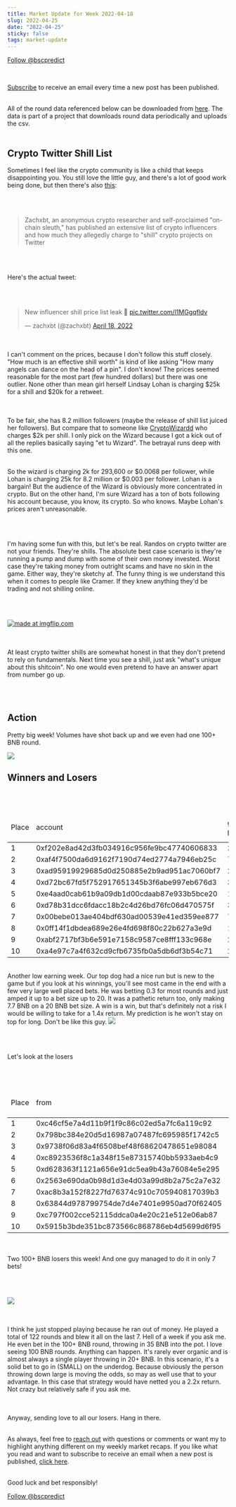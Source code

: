 ```yaml
---
title: Market Update for Week 2022-04-18
slug: 2022-04-25
date: "2022-04-25"
sticky: false
tags: market-update
---
```

<a href="https://twitter.com/bscpredict?ref_src=twsrc%5Etfw" class="twitter-follow-button" data-show-count="false">Follow @bscpredict</a><script async src="https://platform.twitter.com/widgets.js" charset="utf-8"></script>

<br/>

<a class="underline" href="https://forms.zohopublic.com/contact631/form/BSCPredictMailingList/formperma/FfjprXQKPkAZNTCcpdNfWQfMlHQvkuBkPvEldZqsUWs">Subscribe</a> to receive an email every time a new post has been published.

<br/>
All of the round data referenced below can be downloaded from <a class="underline" href="https://github.com/bsc-predict/bsc-predict-updater/tree/master/data/v2/main">here</a>. The data is part of a project that downloads round data periodically and uploads the csv.
<br/><br/>

<h2 class="text-2xl underline">Crypto Twitter Shill List</h2>

Sometimes I feel like the crypto community is like a child that keeps disappointing you. You still love the little guy, and there's a lot of good work being done, but then there's also <a href="https://cryptonews.com/news/leaked-shill-price-list-alleges-crypto-influencers-charge-up-to-usd-25000-for-a-shill-tweet.htm" class="underline">this</a>:

<br/><br>

<blockquote>
Zachxbt, an anonymous crypto researcher and self-proclaimed "on-chain sleuth," has published an extensive list of crypto influencers and how much they allegedly charge to "shill" crypto projects on Twitter
</blockquote>

<br/><br>

Here's the actual tweet:

<br/><br>


<blockquote class="twitter-tweet"><p lang="en" dir="ltr">New influencer shill price list leak 📸 <a href="https://t.co/l1MGgqfldv">pic.twitter.com/l1MGgqfldv</a></p>&mdash; zachxbt (@zachxbt) <a href="https://twitter.com/zachxbt/status/1516129830873583617?ref_src=twsrc%5Etfw">April 18, 2022</a></blockquote> <script async src="https://platform.twitter.com/widgets.js" charset="utf-8"></script> 


<br/><br>
I can't comment on the prices, because I don't follow this stuff closely. "How much is an effective shill worth" is kind of like asking "How many angels can dance on the head of a pin". I don't know! The prices seemed reasonable for the most part (few hundred dollars) but there was one outlier. None other than mean girl herself Lindsay Lohan is charging $25k for a shill and $20k for a retweet. 

<br/><br>
To be fair, she has 8.2 million followers (maybe the release of shill list juiced her followers). But compare that to someone like <a href="https://twitter.com/CryptoWizardd" class="underline">CryptoWizardd</a> who charges $2k per shill. I only pick on the Wizard because I got a kick out of all the replies basically saying "et tu Wizard". The betrayal runs deep with this one.
<br/><br>

So the wizard is charging 2k for 293,600 or $0.0068 per follower, while Lohan is charging 25k for 8.2 million or $0.003 per follower. Lohan is a bargain! But the audience of the Wizard is obviously more concentrated in crypto. But on the other hand, I'm sure Wizard has a ton of bots following his account because, you know, its crypto. So who knows. Maybe Lohan's prices aren't unreasonable.

<br/><br>

I'm having some fun with this, but let's be real. Randos on crypto twitter are not your friends. They're shills. The absolute best case scenario is they're running a pump and dump with some of their own money invested. Worst case they're taking money from outright scams and have no skin in the game. Either way, they're sketchy af. The funny thing is we understand this when it comes to people like Cramer. If they knew anything they'd be trading and not shilling online.

<br/><br>

<a href="https://imgflip.com/i/6dogct"><img src="https://i.imgflip.com/6dogct.jpg" title="made at imgflip.com"/></a>

<br/><br>
At least crypto twitter shills are somewhat honest in that they don't pretend to rely on fundamentals. Next time you see a shill, just ask "what's unique about this shitcoin". No one would even pretend to have an answer apart from number go up.

<br/><br>



<h2 class="text-2xl underline">Action</h2>

Pretty big week! Volumes have shot back up and we even had one 100+ BNB round. 

<img src="https://i.imgur.com/kFKck0E.png">


<div class="divider"></div>
<h2 class="text-2xl underline">Winners and Losers</h2>

<br/><br/>

<table class="table w-screen">
  <thead>
    <tr><td>Place</td><td>account</td><td>games played</td><td>won</td><td>won USD</td><td>Winnings Even Money</td><td>Average bet size</td></tr>
  </thead>

  <tbody>
<tr><td>1</td><td>0xf202e8ad42d3fb034916c956fe9bc47740606833</td><td>	212</td><td>	47.19</td><td>	17,934.0</td><td>	7.95</td><td>	1.46</td></tr>
<tr><td>2</td><td>0xaf4f7500da6d9162f7190d74ed2774a7946eb25c</td><td>	79</td><td>	44.14</td><td>	  16,774.0</td><td>	20.37</td><td>	1.82</td></tr>
<tr><td>3</td><td>0xad95919929685d0d250885e2b9ad951ac7060bf7</td><td>	23</td><td>	43.7</td><td>	    16,606.0</td><td>	-1.1</td><td>	9.14</td></tr>
<tr><td>4</td><td>0xd72bc67fd5f752917651345b3f6abe997eb676d3</td><td>	390</td><td>	38.18</td><td>	14,508.0</td><td>	50.36</td><td>	0.59</td></tr>
<tr><td>5</td><td>0xe4aad0cab61b9a09db1d00cdaab87e933b5bce20</td><td>	115</td><td>	31.89</td><td>	12,118.0</td><td>	20.75</td><td>	1.25</td></tr>
<tr><td>6</td><td>0xd78b31dcc6fdacc18b2c4d26bd76fc06d470575f</td><td>	36</td><td>	30.81</td><td>	  11,709.0</td><td>	13.72</td><td>	2.02</td></tr>
<tr><td>7</td><td>0x00bebe013ae404bdf630ad00539e41ed359ee877</td><td>	750</td><td>	30.12</td><td>	11,444.0</td><td>	42.33</td><td>	0.54</td></tr>
<tr><td>8</td><td>0x0ff14f1dbdea689e26e4fd698f80c22b627a3e9d</td><td>	171</td><td>	28.93</td><td>	10,993.0</td><td>	26.24</td><td>	1.14</td></tr>
<tr><td>9</td><td>0xabf2717bf3b6e591e7158c9587ce8fff133c968e</td><td>	242</td><td>	27.38</td><td>	10,405.0</td><td>	11.43</td><td>	1.22</td></tr>
<tr><td>10</td><td>0xa4e97c7a4f632cd9cfb6735fb0a5db6df3b54c71</td><td>	253</td><td>	25.76</td><td> 9,788.0</td><td>	10.18</td><td>	0.53</td></tr>
  </tbody>
</table>


<br/>
Another low earning week. Our top dog had a nice run but is new to the game but if you look at his winnings, you'll see most came in the end with a few very large well placed bets. He was betting 0.3 for most rounds and just amped it up to a bet size up to 20. It was a pathetic return too, only making 7.7 BNB on a 20 BNB bet size. A win is a win, but that's definitely not a risk I would be willing to take for a 1.4x return. My prediction is he won't stay on top for long.  Don't be like this guy.


<img src="https://i.imgur.com/jXRi4pQ.png">

<br/><br/>

Let's look at the losers

<br/><br/>

<table class="table w-screen">
  <thead>
    <tr><td>Place</td><td>from</td><td>games played</td><td>won</td><td>won USD</td><td>Winnings Even Money</td><td>Average bet size</td></tr>
  </thead>
    <tbody>
<tr><td>1</td><td>0xc46cf5e7a4d11b9f1f9c86c02ed5a7fc6a119c92</td><td>	549	</td><td>-132.22</td><td>	-50,245.0	</td><td>-34.2</td><td>	2.37</td></tr>
<tr><td>2</td><td>0x798bc384e20d5d16987a07487fc695985f1742c5</td><td>	7	</td><td>-115.24</td><td>	  -43,792.0	</td><td>-5.37</td><td>	21.59</td></tr>
<tr><td>3</td><td>0x9738f06d83a4f6508bef48f68620478651e98084</td><td>	242	</td><td>-90.73</td><td>	-34,477.0	</td><td>-32.15</td><td>	3.27</td></tr>
<tr><td>4</td><td>0xc8923536f8c1a348f15e87315740bb5933aeb4c9</td><td>	123	</td><td>-67.32</td><td>	-25,581.0	</td><td>-10.24</td><td>	4.38</td></tr>
<tr><td>5</td><td>0xd628363f1121a656e91dc5ea9b43a76084e5e295</td><td>	32	</td><td>-46.91</td><td>	-17,826.0	</td><td>-8.05</td><td>	4.75</td></tr>
<tr><td>6</td><td>0x2563e690da0b98d1d3e4d03a99d8b2a75c2a7e32</td><td>	296	</td><td>-43.89</td><td>	-16,679.0	</td><td>-26.21</td><td>	1.54</td></tr>
<tr><td>7</td><td>0xac8b3a152f8227fd76374c910c705940817039b3</td><td>	182	</td><td>-40.92</td><td>	-15,550.</td><td>0	2.53</td><td>	4.0</td></tr>
<tr><td>8</td><td>0x63844d978799754de7d4e7401e9950ad70f62405</td><td>	478	</td><td>-33.35</td><td>	-12,674.0	</td><td>-25.94</td><td>	1.22</td></tr>
<tr><td>9</td><td>0xc797f002cce52115ddca0a4e20c21e512e06ab87</td><td>	61	</td><td>-33.16</td><td>	-12,602.0	</td><td>-7.4</td><td>	1.12</td></tr>
<tr><td>10</td><td>0x5915b3bde351bc873566c868786eb4d5699d6f95</td><td>	191	</td><td>-32.45</td><td>	-12,330.0	</td><td>-3.52</td><td>	0.97</td></tr>
  </tbody>
</table>


<br/><br/>
Two 100+ BNB losers this week! And one guy managed to do it in only 7 bets!

<br/><br/>

<img src="https://i.imgur.com/jJ4YIBF.png">

<br/><br/>
I think he just stopped playing because he ran out of money. He played a total of 122 rounds and blew it all on the last 7. Hell of a week if you ask me. He even bet in the 100+ BNB round, throwing in 35 BNB into the pot. I love seeing 100 BNB rounds. Anything can happen. It's rarely ever organic and is almost always a single player throwing in 20+ BNB. In this scenario, it's a solid bet to go in (SMALL) on the underdog. Because obviously the person throwing down large is moving the odds, so may as well use that to your advantage. In this case that strategy would have netted you a 2.2x return. Not crazy but relatively safe if you ask me.

<br/><br/>
Anyway, sending love to all our losers. Hang in there.
<br/><br/>


As always, feel free to <a class="underline" href="mailto:contact@bscpredict.com">reach out</a> with questions or comments or want my to highlight anything different on my weekly market recaps. If you like what you read and want to subscribe to receive an email when a new post is published, <a class="underline" href="https://forms.zoho.com/contact631/form/BSCPredictMailingList">click here</a>.
<br/><br/>

Good luck and bet responsibly!
<div class="divider"></div>

<a href="https://twitter.com/bscpredict?ref_src=twsrc%5Etfw" class="twitter-follow-button" data-show-count="false">Follow @bscpredict</a><script async src="https://platform.twitter.com/widgets.js" charset="utf-8"></script>
